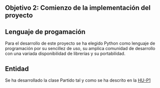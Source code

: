 ## Objetivo 2: Comienzo de la implementación del proyecto

## Lenguaje de progamación

Para el desarrollo de este proyecto se ha elegido Python como lenguaje de programación por su sencillez de uso, su amplica comunidad de desarrollo con una variada disponibilidad de librerías y su portabilidad.

## Entidad

Se ha desarrollado la clase Partido tal y como se ha descrito en la [HU-P1](https://github.com/sorozcov/proyecto-iv-ugr/issues/9)